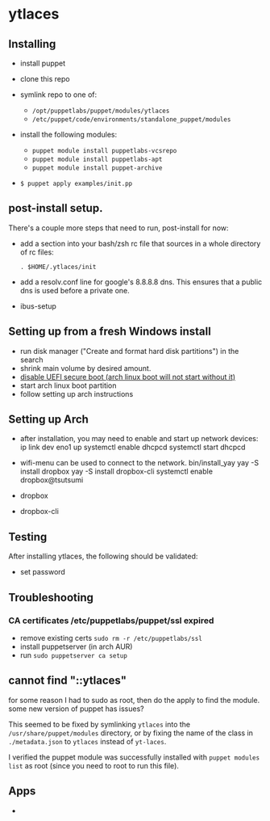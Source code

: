# ytlaces

## Installing

* install puppet
* clone this repo
* symlink repo to one of:
  * `/opt/puppetlabs/puppet/modules/ytlaces`
  * `/etc/puppet/code/environments/standalone_puppet/modules`
* install the following modules:
  *  `puppet module install puppetlabs-vcsrepo`
  *  `puppet module install puppetlabs-apt`
  *  `puppet module install puppet-archive`

* `$ puppet apply examples/init.pp`

## post-install setup.

There's a couple more steps that need to run, post-install for now:

* add a section into your bash/zsh rc file that sources in a whole directory of rc files:

  `. $HOME/.ytlaces/init`

* add a resolv.conf line for google's 8.8.8.8 dns. This ensures that a public dns is used before a private one.
* ibus-setup

## Setting up from a fresh Windows install

* run disk manager ("Create and format hard disk partitions") in the search
* shrink main volume by desired amount.
* [disable UEFI secure boot (arch linux boot will not start without it)](https://wiki.archlinux.org/index.php/Dual_boot_with_Windows#UEFI_Secure_Boot)
* start arch linux boot partition
* follow setting up arch instructions

## Setting up Arch

* after installation, you may need to enable and start up network devices:
    ip link dev eno1 up
    systemctl enable dhcpcd
    systemctl start dhcpcd
* wifi-menu can be used to connect to the network.
    bin/install_yay
    yay -S install dropbox
    yay -S install dropbox-cli
    systemctl enable dropbox@tsutsumi

* dropbox
* dropbox-cli

## Testing

After installing ytlaces, the following should be validated:

* set password

## Troubleshooting

### CA certificates /etc/puppetlabs/puppet/ssl expired

- remove existing certs `sudo rm -r /etc/puppetlabs/ssl`
- install puppetserver (in arch AUR)
- run `sudo puppetserver ca setup`

## cannot find "::ytlaces"

for some reason I had to sudo as root, then do the apply to find the module. some new version of puppet has issues?

This seemed to be fixed by symlinking `ytlaces` into the `/usr/share/puppet/modules` directory, or by fixing the name of the class in `./metadata.json` to `ytlaces` instead of `yt-laces`.

I verified the puppet module was successfully installed with `puppet modules list` as root (since you need to root to run this file).

## Apps

-